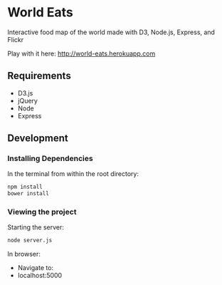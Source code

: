 
# World Eats

Interactive food map of the world made with D3, Node.js, Express, and Flickr

Play with it here: http://world-eats.herokuapp.com

## Requirements
- D3.js
- jQuery 
- Node 
- Express

## Development

### Installing Dependencies

In the terminal from within the root directory:

```sh
npm install
bower install
```

### Viewing the project

Starting the server:
```sh
node server.js
```

In browser:
- Navigate to: 
- localhost:5000
